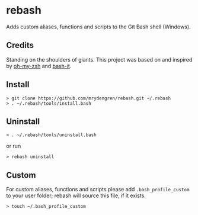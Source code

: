 # rebash

Adds custom aliases, functions and scripts to the Git Bash shell (Windows).

## Credits

Standing on the shoulders of giants. This project was based on and inspired by [oh-my-zsh](https://github.com/robbyrussell/oh-my-zsh) and [bash-it](https://github.com/revans/bash-it).

## Install

    > git clone https://github.com/mrydengren/rebash.git ~/.rebash
    > . ~/.rebash/tools/install.bash
    
## Uninstall

    > . ~/.rebash/tools/uninstall.bash
    
or run

    > rebash uninstall
    
## Custom

For custom aliases, functions and scripts please add `.bash_profile_custom` to your user folder; rebash will source this file, if it exists.

    > touch ~/.bash_profile_custom